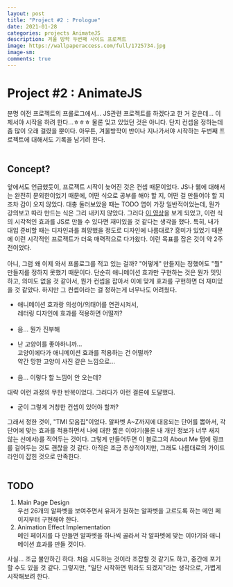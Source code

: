 ```yaml
---
layout: post
title: "Project #2 : Prologue"
date: 2021-01-28
categories: projects AnimateJS
description: 겨울 방학 두번째 사이드 프로젝트
image: https://wallpaperaccess.com/full/1725734.jpg
image-sm:
comments: true
---
```


# Project #2 : AnimateJS
분명 이전 프로젝트의 프롤로그에서... JS관련 프로젝트를 하겠다고 한 거 같은데... 이제서야 시작을 하려 한다...ㅎㅎㅎ 물론 잊고 있었던 것은 아니다. 단지 컨셉을 정하는데 좀 많이 오래 걸렸을 뿐이다. 아무튼, 겨울방학이 반이나 지나가서야 시작하는 두번째 프로젝트에 대해서도 기록을 남기려 한다.<br>
<br>

## Concept?
앞에서도 언급했듯이, 프로젝트 시작이 늦어진 것은 컨셉 때문이었다. JS나 웹에 대해서는 완전히 문외한이었기 때문에, 어떤 식으로 공부를 해야 할 지, 어떤 걸 만들어야 할 지조차 감이 오지 않았다. 대충 둘러보았을 때는 TODO 앱이 가장 일반적이었는데, 뭔가 강의보고 따라 만드는 식은 그리 내키지 않았다. 그러다 [이 영상](https://www.youtube.com/watch?v=cpEeqACsF_Q)을 보게 되었고, 이런 식의 시각적인 효과를 JS로 만들 수 있다면 재미있을 것 같다는 생각을 했다. 특히, 내가 대입 준비할 때는 디자인과를 희망했을 정도로 디자인에 나름대로? 흥미가 있었기 때문에 이런 시각적인 프로젝트가 더욱 매력적으로 다가왔다. 이런 목표를 잡은 것이 약 2주 전이었다.<br>
<br>
아니, 그럼 왜 이제 와서 프롤로그를 적고 있는 걸까? "어떻게" 만들지는 정했어도 "뭘" 만들지를 정하지 못했기 때문이다. 단순히 애니메이션 효과만 구현하는 것은 뭔가 밋밋하고, 의미도 없을 것 같아서, 뭔가 컨셉을 잡아서 이에 맞게 효과를 구현하면 더 재미있을 것 같았다. 하지만 그 컨셉이라는 걸 정하는게 너무나도 어려웠다.

>
- 애니메이션 효과랑 의성어/의태어를 연관시켜서, <br>
레터링 디자인에 효과를 적용하면 어떨까?<br><br>
- 음... 뭔가 진부해
>

>
- 난 고양이를 좋아하니까...<br>
고양이에다가 애니메이션 효과를 적용하는 건 어떨까?<br>
약간 망한 고양이 사진 같은 느낌으로...<br><br>
- 음... 이렇다 할 느낌이 안 오는데?
>

대략 이런 과정의 무한 반복이었다. 그러다가 이런 결론에 도달했다.
>
- 굳이 그렇게 거창한 컨셉이 있어야 할까?
>

그래서 정한 것이, "TMI 모음집"이었다. 알파벳 A~Z까지에 대응되는 단어를 뽑아서, 각 단어에 맞는 효과를 적용하면서 나에 대한 짧은 이야기(물론 내 개인 정보가 너무 새지 않는 선에서)를 적어두는 것이다. 그렇게 만들어두면 이 블로그의 About Me 탭에 링크를 걸어두는 것도 괜찮을 것 같다. 아직은 조금 추상적이지만, 그래도 나름대로의 가이드라인이 잡힌 것으로 만족한다.<br>
<br>

## TODO
1. Main Page Design<br>
우선 26개의 알파벳을 보여주면서 유저가 원하는 알파벳을 고르도록 하는 메인 페이지부터 구현해야 한다.
1. Animation Effect Implementation<br>
메인 페이지를 다 만들면 알파벳을 하나씩 골라서 각 알파벳에 맞는 이야기와 애니메이션 효과를 만들 것이다.

사실... 조금 불안하긴 하다. 처음 시도하는 것이라 조잡할 것 같기도 하고, 중간에 포기할 수도 있을 것 같다. 그렇지만, "일단 시작하면 뭐라도 되겠지"라는 생각으로, 가볍게 시작해보려 한다.
